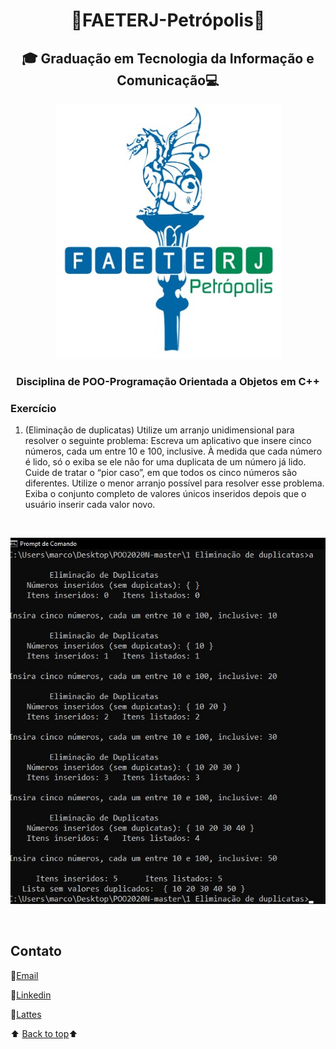 <h1 align="center"><a name="back-to-top"></a> 🐲FAETERJ-Petrópolis🐲</h1> 

<h2   align="center">🎓
    Graduação em Tecnologia da Informação e Comunicação💻</h2>
 <p align="center">
    <a href="https://github.com/marcosbarker/Exerc.-de-Prog.-Arranjo2">
        <img src="https://github.com/marcosbarker/Exerc.-de-Prog.-Arranjo2/blob/main/img/faeterj-logo.jpg" alt="faeterj-logo">
    </a>
    </p>
<h3 align="center">
    Disciplina de POO-Programação Orientada a Objetos em C++</h3>

### Exercício



1. (Eliminação de duplicatas) Utilize um arranjo unidimensional para resolver o seguinte problema: Escreva um aplicativo que insere cinco números, cada um entre 10 e 100, inclusive.
À medida que cada número é lido, só o exiba se ele não for uma duplicata de um número já lido. Cuide de tratar o “pior caso”, em que todos os cinco números são diferentes. Utilize o menor arranjo possível para resolver esse problema. Exiba o conjunto completo de valores únicos inseridos depois que o usuário inserir cada valor novo.

<br/>

<p align="center">
    <a href="">
        <img src="https://github.com/marcosbarker/Exerc.-de-Prog.-Arranjo2/blob/main/img/img-1.jpg" alt="img-terminal">
    </a>
    </p>

<br/>

## Contato

:e-mail:[Email](pgomes@faeterj-petropolis.edu.br)

:link:[Linkedin](https://www.linkedin.com/in/marcos-paulo-marques-corr%C3%AAa-gomes-2794271b0/)

:link:[Lattes](https://wwws.cnpq.br/cvlattesweb/PKG_MENU.menu?f_cod=A4769AB5DE3FCB49D83423E88118FAB5#)



⬆️ [Back to top](#back-to-top)⬆️ 















